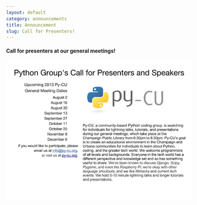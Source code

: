 ```yaml
---
layout: default
category: announcements 
title: Announcement 
slug: Call for Presenters!
---
```


#### Call for presenters at our general meetings!

<img alt="Want to give a presentation or lightning talk? Let us know!" src="/img/Py-CU_Call_for_Speakers_Blurb.jpg" />
